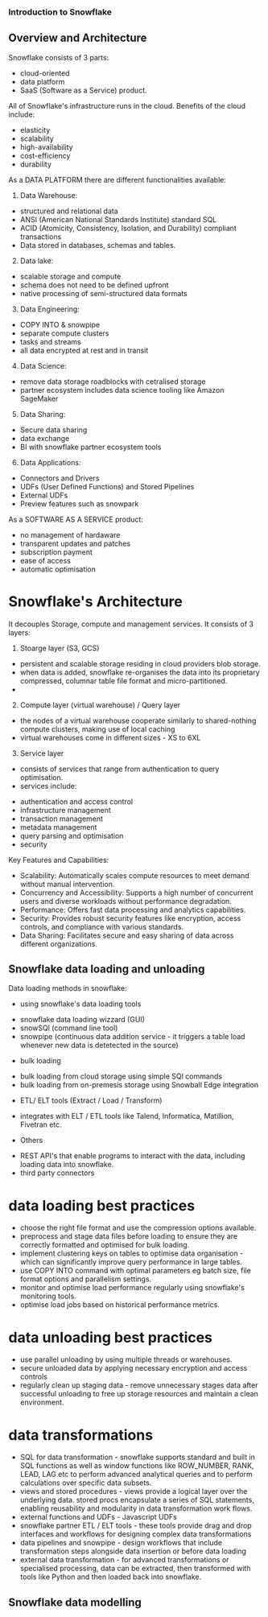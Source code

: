 ### Introduction to Snowflake
## Overview and Architecture
Snowflake consists of 3 parts:
 - cloud-oriented
 - data platform
 - SaaS (Software as a Service) product.

All of Snowflake's infrastructure runs in the cloud. Benefits of the cloud include:
 - elasticity
 - scalability
 - high-availability
 - cost-efficiency
 - durability

As a DATA PLATFORM there are different functionalities available:
 1. Data Warehouse:
  - structured and relational data
  - ANSI (American National Standards Institute) standard SQL
  - ACID (Atomicity, Consistency, Isolation, and Durability) compliant transactions
  - Data stored in databases, schemas and tables. 

2. Data lake:
 - scalable storage and compute
 - schema does not need to be defined upfront
 - native processing of semi-structured data formats

3. Data Engineering:
 - COPY INTO & snowpipe
 - separate compute clusters
 - tasks and streams
 - all data encrypted at rest and in transit

4. Data Science:
- remove data storage roadblocks with cetralised storage
- partner ecosystem includes data science tooling like Amazon SageMaker

5. Data Sharing:
- Secure data sharing
- data exchange
- BI with snowflake partner ecosystem tools

6. Data Applications:
- Connectors and Drivers
- UDFs (User Defined Functions) and Stored Pipelines
- External UDFs
- Preview features such as snowpark

As a SOFTWARE AS A SERVICE product:
- no management of hardaware
- transparent updates and patches
- subscription payment
- ease of access
- automatic optimisation


# Snowflake's Architecture
It decouples Storage, compute and management services. 
It consists of 3 layers: 
1. Stoarge layer (S3, GCS)
 - persistent and scalable storage residing in cloud providers blob storage. 
 - when data is added, snowflake re-organises the data into its proprietary compressed, columnar table file format and micro-partitioned.
 - 

2. Compute layer (virtual warehouse) / Query layer
 - the nodes of a virtual warehouse cooperate similarly to shared-nothing compute clusters, making use of local caching
 - virtual warehouses come in different sizes - XS to 6XL

3. Service layer 
 - consists of services that range from authentication to query optimisation. 
 - services include:
  * authentication and access control
  * infrastructure management 
  * transaction management
  * metadata management
  * query parsing and optimisation
  * security

Key Features and Capabilities:

- Scalability: Automatically scales compute resources to meet demand without manual intervention.
- Concurrency and Accessibility: Supports a high number of concurrent users and diverse workloads without performance degradation.
- Performance: Offers fast data processing and analytics capabilities.
- Security: Provides robust security features like encryption, access controls, and compliance with various standards.
- Data Sharing: Facilitates secure and easy sharing of data across different organizations.

## Snowflake data loading and unloading
Data loading methods in snowflake:
- using snowflake's data loading tools
 * snowflake data loading wizzard (GUI)
 * snowSQl (command line tool)
 * snowpipe (continuous data addition service - it triggers a table load whenever new data is detetected in the source)
- bulk loading
 * bulk loading from cloud storage using simple SQl commands
 * bulk loading from on-premesis storage using Snowball Edge integration
- ETL/ ELT tools (Extract / Load / Transform)
 * integrates with ELT / ETL tools like Talend, Informatica, Matillion, Fivetran etc. 
- Others
 * REST API's that enable programs to interact with the data, including loading data into snowflake. 
 * third party connectors

# data loading best practices
 - choose the right file format and use the compression options available.
 - preprocess and stage data files before loading to ensure they are correctly formatted and optimised for bulk loading. 
 - implement clustering keys on tables to optimise data organisation - which can significantly improve query performance in large tables.
 - use COPY INTO command with optimal parameters eg batch size, file format options and parallelism settings.
 - monitor and optimise load performance regularly using snowflake's monitoring tools.
 - optimise load jobs based on historical performance metrics. 

# data unloading best practices
- use parallel unloading by using multiple threads or warehouses. 
- secure unloaded data by applying necessary encryption and access controls
- regularly clean up staging data - remove unnecessary stages data after successful unloading to free up storage resources and maintain a clean environment.

# data transformations
- SQL for data transformation - snowflake supports standard and built in SQL functions as well as window functions like ROW_NUMBER, RANK, LEAD, LAG etc to perform advanced analytical queries and to perform calculations over specific data subsets. 
- views and stored procedures - views provide a logical layer over the underlying data. stored procs encapsulate a series of SQL statements, enabling reusability and modularity in data transformation work flows.
- external functions and UDFs - Javascript UDFs
- snowflake partner ETL / ELT tools - these tools provide drag and drop interfaces and workflows for designing complex data transformations
- data pipelines and snowpipe - design workflows that include transformation steps alongside data insertion or before data loading
- external data transformation - for advanced transformations or specialised processing, data can be extracted, then transformed with tools like Python and then loaded back into snowflake. 



## Snowflake data modelling